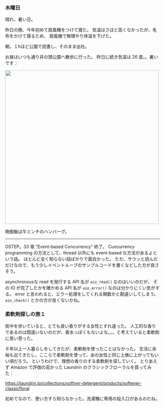 ### 木曜日

晴れ、暑い日。

昨日の晩、今年初めて扇風機をつけて寝た。
気温はさほど高くなかったが、毛布をかけて寝るため、
扇風機で無理やり体温を下げた。

朝。１hほど公園で読書し、そのまま出社。

お昼はいつも通り井の頭公園へ散歩に行った。
昨日に続き気温は 26 度。。暑いです：

<img src="https://i.imgur.com/7QpgGUy.jpg" width="500">

晩御飯は牛ミンチのハンバーグ。

---

OSTEP。33 章 "Event-based Concurrency" 終了。
Cuncurrency programming の方法として、thread 以外にも event-based な方法があるよという話。
ほとんど全く知らない話ばかりで面白かった。
ただ、サラッと読んだだけなので、もう少しイベントループのサンプルコードを書くなどした方が良さそう。

asynchronousな read を発行する API 名が `aio_read()` なのはいいのだが、
その IO が完了したかを確かめる API 名が `aio_error()` なのは分かりにくい気がする。
error と言われると、エラー処理をしてくれる関数かと勘違いしてしまう。
`aio_check()` とかの方が良くないかね。

### 柔軟剤探しの旅１

街中を歩いていると、とても良い香りがする女性とすれ違った。
人工的な香りであるのは間違いないのだが、香水っぽくもないよな。。。と考えていると柔軟剤に思い至った。

８年以上一人暮らしをしてきたが、柔軟剤を使ったことはなかった。
生活に余裕も出てきたし、ここらで柔軟剤を使って、あの女性と同じ土俵に上がってもいい頃だろう。
というわけで、理想の香りのする柔軟剤を探していく。
とりあえず Amazon で評価の高かった Laundrin のクラシックフローラルを買ってみた：

https://laundrin.jp/collections/softner-detergent/products/softener-classicfloral

初めてなので、使い方すら知らなかった。洗濯機に専用の投入口があるのだね。